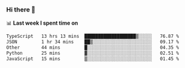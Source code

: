 ### Hi there 👋

<!--
**DBvc/DBvc** is a ✨ _special_ ✨ repository because its `README.md` (this file) appears on your GitHub profile.

Here are some ideas to get you started:

- 🔭 I’m currently working on ...
- 🌱 I’m currently learning ...
- 👯 I’m looking to collaborate on ...
- 🤔 I’m looking for help with ...
- 💬 Ask me about ...
- 📫 How to reach me: ...
- 😄 Pronouns: ...
- ⚡ Fun fact: ...
-->

📊 **Last week I spent time on**
<!--START_SECTION:waka-->

```txt
TypeScript   13 hrs 13 mins  ███████████████████▒░░░░░   76.87 %
JSON         1 hr 34 mins    ██▒░░░░░░░░░░░░░░░░░░░░░░   09.17 %
Other        44 mins         █░░░░░░░░░░░░░░░░░░░░░░░░   04.35 %
Python       25 mins         ▓░░░░░░░░░░░░░░░░░░░░░░░░   02.51 %
JavaScript   15 mins         ▒░░░░░░░░░░░░░░░░░░░░░░░░   01.45 %
```

<!--END_SECTION:waka-->
